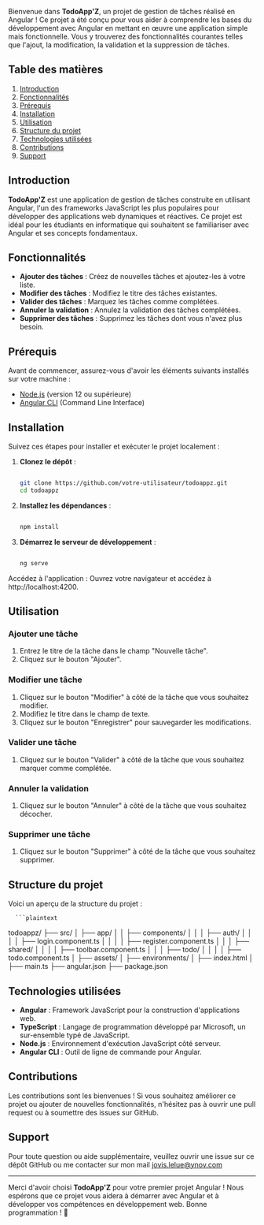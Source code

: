 Bienvenue dans **TodoApp'Z**, un projet de gestion de tâches réalisé en Angular ! Ce projet a été conçu pour vous aider à comprendre les bases du développement avec Angular en mettant en œuvre une application simple mais fonctionnelle. Vous y trouverez des fonctionnalités courantes telles que l'ajout, la modification, la validation et la suppression de tâches. 

## Table des matières

1. [Introduction](#introduction)
2. [Fonctionnalités](#fonctionnalités)
3. [Prérequis](#prérequis)
4. [Installation](#installation)
5. [Utilisation](#utilisation)
6. [Structure du projet](#structure-du-projet)
7. [Technologies utilisées](#technologies-utilisées)
8. [Contributions](#contributions)
9. [Support](#support)

## Introduction

**TodoApp'Z** est une application de gestion de tâches construite en utilisant Angular, l'un des frameworks JavaScript les plus populaires pour développer des applications web dynamiques et réactives. Ce projet est idéal pour les étudiants en informatique qui souhaitent se familiariser avec Angular et ses concepts fondamentaux.

## Fonctionnalités

- **Ajouter des tâches** : Créez de nouvelles tâches et ajoutez-les à votre liste.
- **Modifier des tâches** : Modifiez le titre des tâches existantes.
- **Valider des tâches** : Marquez les tâches comme complétées.
- **Annuler la validation** : Annulez la validation des tâches complétées.
- **Supprimer des tâches** : Supprimez les tâches dont vous n'avez plus besoin.

## Prérequis

Avant de commencer, assurez-vous d'avoir les éléments suivants installés sur votre machine :

- [Node.js](https://nodejs.org/) (version 12 ou supérieure)
- [Angular CLI](https://angular.io/cli) (Command Line Interface)

## Installation

Suivez ces étapes pour installer et exécuter le projet localement :

1. **Clonez le dépôt** :
   ```bash
   
   git clone https://github.com/votre-utilisateur/todoappz.git
   cd todoappz
   
2. **Installez les dépendances** :
    ```bash
    
    npm install

3. **Démarrez le serveur de développement** :
    ```bash
    
    ng serve

Accédez à l'application :
Ouvrez votre navigateur et accédez à http://localhost:4200.

## Utilisation

### Ajouter une tâche

1. Entrez le titre de la tâche dans le champ "Nouvelle tâche".
2. Cliquez sur le bouton "Ajouter".

### Modifier une tâche

1. Cliquez sur le bouton "Modifier" à côté de la tâche que vous souhaitez modifier.
2. Modifiez le titre dans le champ de texte.
3. Cliquez sur le bouton "Enregistrer" pour sauvegarder les modifications.

### Valider une tâche

1. Cliquez sur le bouton "Valider" à côté de la tâche que vous souhaitez marquer comme complétée.

### Annuler la validation

1. Cliquez sur le bouton "Annuler" à côté de la tâche que vous souhaitez décocher.

### Supprimer une tâche

1. Cliquez sur le bouton "Supprimer" à côté de la tâche que vous souhaitez supprimer.

## Structure du projet

Voici un aperçu de la structure du projet :

      ```plaintext
todoappz/
├── src/
│   ├── app/
│   │   ├── components/
│   │   │   ├── auth/
│   │   │   │   ├── login.component.ts
│   │   │   │   ├── register.component.ts
│   │   │   ├── shared/
│   │   │   │   ├── toolbar.component.ts
│   │   │   ├── todo/
│   │   │   │   ├── todo.component.ts
│   ├── assets/
│   ├── environments/
│   ├── index.html
│   ├── main.ts
├── angular.json
├── package.json

## Technologies utilisées

- **Angular** : Framework JavaScript pour la construction d'applications web.
- **TypeScript** : Langage de programmation développé par Microsoft, un sur-ensemble typé de JavaScript.
- **Node.js** : Environnement d'exécution JavaScript côté serveur.
- **Angular CLI** : Outil de ligne de commande pour Angular.

## Contributions

Les contributions sont les bienvenues ! Si vous souhaitez améliorer ce projet ou ajouter de nouvelles fonctionnalités, n'hésitez pas à ouvrir une pull request ou à soumettre des issues sur GitHub.

## Support

Pour toute question ou aide supplémentaire, veuillez ouvrir une issue sur ce dépôt GitHub ou me contacter sur mon mail jovis.lelue@ynov.com

---

Merci d'avoir choisi **TodoApp'Z** pour votre premier projet Angular ! Nous espérons que ce projet vous aidera à démarrer avec Angular et à développer vos compétences en développement web. Bonne programmation ! 🚀
